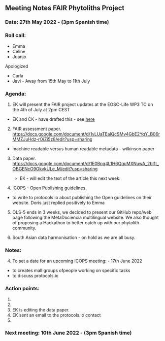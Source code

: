 ## Meeting Notes FAIR Phytoliths Project
### Date: 27th May 2022 - (3pm Spanish time)

### Roll call:

* Emma
* Celine 
* Juanjo 

Apologized
* Carla 
* Javi - Away from 15th May to 11th July

### Agenda:

1. EK will present the FAIR project updates at the EOSC-Life WP3 TC on the 4th of July at 2pm CEST
* EK and CK - have drafted this - see [here](https://docs.google.com/presentation/d/1GFFvi2ZS6_4zqll1-htxTxUcerF1vG8A/edit?usp=sharing&ouid=105111274257661121211&rtpof=true&sd=true)

2. FAIR assessment paper.
https://docs.google.com/document/d/1vLUaTEalQcSMv4GbE2YqY_B06rMMZJuHdz-rOiZi5z8/edit?usp=sharing
* machine readable versus human readable metadata - wilkinson paper

3. Data paper.
https://docs.google.com/document/d/1E0Bpq4L1H6QquMXNuwA_2bl1t_OBGENcO9OkvkULe_M/edit?usp=sharing
    * EK - will edit the text of the article this next week.

4. ICOPS - Open Publishing guidelines.
*  to write to protocols io about publishing the Open guidelines on their website. Doris just replied positively to Emma

5. OLS-5 ends in 3 weeks, we decided to present our GitHub repo/web page following the MetaDociencia multilingual website. We also thought of proposing a Hackathon to better catch up with our phytolith community.

6. South Asian data harmonisation - on hold as we are all busy.

### Notes:

4. To set a date for an upcoming ICOPS meeting:  - 17th June 2022
- to creates mall groups ofpeople working on specific tasks
- to discuss protocols.io




### Action points:
1.
2.
3. EK is editing the data paper.
4. EK sent an email to the protocols.io contact
5.

   

### Next meeting: 10th June 2022 - (3pm Spanish time)
